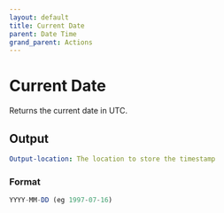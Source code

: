 ```yaml
---
layout: default
title: Current Date
parent: Date Time
grand_parent: Actions
---
```

# Current Date
Returns the current date in UTC.

## Output
```yaml
Output-location: The location to store the timestamp
```

### Format
```js
YYYY-MM-DD (eg 1997-07-16)
```
